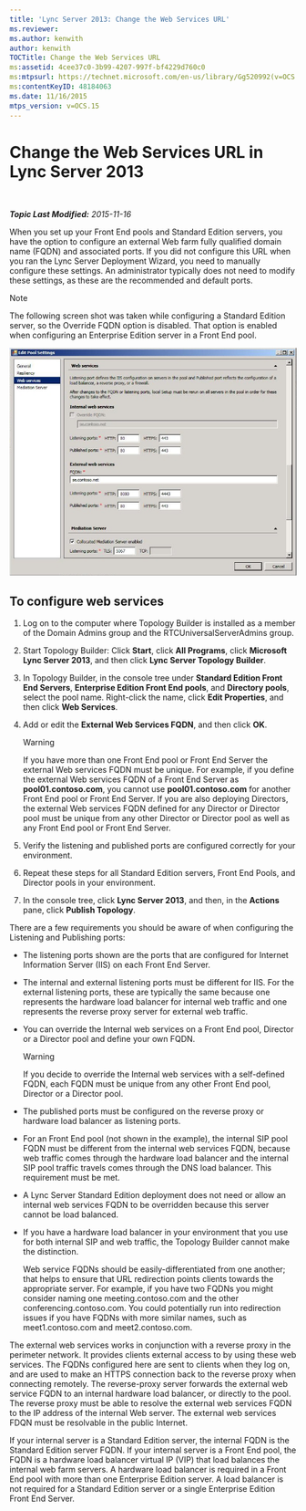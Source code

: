 ```yaml
---
title: 'Lync Server 2013: Change the Web Services URL'
ms.reviewer: 
ms.author: kenwith
author: kenwith
TOCTitle: Change the Web Services URL
ms:assetid: 4cee37c0-3b99-4207-997f-bf4229d760c0
ms:mtpsurl: https://technet.microsoft.com/en-us/library/Gg520992(v=OCS.15)
ms:contentKeyID: 48184063
ms.date: 11/16/2015
mtps_version: v=OCS.15
---
```


<div data-xmlns="http://www.w3.org/1999/xhtml">

<div class="topic" data-xmlns="http://www.w3.org/1999/xhtml" data-msxsl="urn:schemas-microsoft-com:xslt" data-cs="http://msdn.microsoft.com/en-us/">

<div data-asp="http://msdn2.microsoft.com/asp">

# Change the Web Services URL in Lync Server 2013

</div>

<div id="mainSection">

<div id="mainBody">

<span> </span>

_**Topic Last Modified:** 2015-11-16_

When you set up your Front End pools and Standard Edition servers, you have the option to configure an external Web farm fully qualified domain name (FQDN) and associated ports. If you did not configure this URL when you ran the Lync Server Deployment Wizard, you need to manually configure these settings. An administrator typically does not need to modify these settings, as these are the recommended and default ports.

<div>


> [!NOTE]  
> The following screen shot was taken while configuring a Standard Edition server, so the Override FQDN option is disabled. That option is enabled when configuring an Enterprise Edition server in a Front End pool.



</div>

![Edit Web Services Pool Settings](images/Gg520992.fbdf5cc9-479a-463f-bb1d-53575ecdfc9d(OCS.15).jpg "Edit Web Services Pool Settings")

<div>

## To configure web services

1.  Log on to the computer where Topology Builder is installed as a member of the Domain Admins group and the RTCUniversalServerAdmins group.

2.  Start Topology Builder: Click **Start**, click **All Programs**, click **Microsoft Lync Server 2013**, and then click **Lync Server Topology Builder**.

3.  In Topology Builder, in the console tree under **Standard Edition Front End Servers**, **Enterprise Edition Front End pools**, and **Directory pools**, select the pool name. Right-click the name, click **Edit Properties**, and then click **Web Services**.

4.  Add or edit the **External Web Services FQDN**, and then click **OK**.
    
    <div>
    

    > [!WARNING]  
    > If you have more than one Front End pool or Front End Server the external Web services FQDN must be unique. For example, if you define the external Web services FQDN of a Front End Server as <STRONG>pool01.contoso.com</STRONG>, you cannot use <STRONG>pool01.contoso.com</STRONG> for another Front End pool or Front End Server. If you are also deploying Directors, the external Web services FQDN defined for any Director or Director pool must be unique from any other Director or Director pool as well as any Front End pool or Front End Server.

    
    </div>

5.  Verify the listening and published ports are configured correctly for your environment.

6.  Repeat these steps for all Standard Edition servers, Front End Pools, and Director pools in your environment.

7.  In the console tree, click **Lync Server 2013**, and then, in the **Actions** pane, click **Publish Topology**.

There are a few requirements you should be aware of when configuring the Listening and Publishing ports:

  - The listening ports shown are the ports that are configured for Internet Information Server (IIS) on each Front End Server.

  - The internal and external listening ports must be different for IIS. For the external listening ports, these are typically the same because one represents the hardware load balancer for internal web traffic and one represents the reverse proxy server for external web traffic.

  - You can override the Internal web services on a Front End pool, Director or a Director pool and define your own FQDN.
    
    <div>
    

    > [!WARNING]  
    > If you decide to override the Internal web services with a self-defined FQDN, each FQDN must be unique from any other Front End pool, Director or a Director pool.

    
    </div>

  - The published ports must be configured on the reverse proxy or hardware load balancer as listening ports.

  - For an Front End pool (not shown in the example), the internal SIP pool FQDN must be different from the internal web services FQDN, because web traffic comes through the hardware load balancer and the internal SIP pool traffic travels comes through the DNS load balancer. This requirement must be met.

  - A Lync Server Standard Edition deployment does not need or allow an internal web services FQDN to be overridden because this server cannot be load balanced.

  - If you have a hardware load balancer in your environment that you use for both internal SIP and web traffic, the Topology Builder cannot make the distinction.
    
    Web service FQDNs should be easily-differentiated from one another; that helps to ensure that URL redirection points clients towards the appropriate server. For example, if you have two FQDNs you might consider naming one meeting.contoso.com and the other conferencing.contoso.com. You could potentially run into redirection issues if you have FQDNs with more similar names, such as meet1.contoso.com and meet2.contoso.com.

The external web services works in conjunction with a reverse proxy in the perimeter network. It provides clients external access to by using these web services. The FQDNs configured here are sent to clients when they log on, and are used to make an HTTPS connection back to the reverse proxy when connecting remotely. The reverse-proxy server forwards the external web service FQDN to an internal hardware load balancer, or directly to the pool. The reverse proxy must be able to resolve the external web services FQDN to the IP address of the internal Web server. The external web services FDQN must be resolvable in the public Internet.

If your internal server is a Standard Edition server, the internal FQDN is the Standard Edition server FQDN. If your internal server is a Front End pool, the FQDN is a hardware load balancer virtual IP (VIP) that load balances the internal web farm servers. A hardware load balancer is required in a Front End pool with more than one Enterprise Edition server. A load balancer is not required for a Standard Edition server or a single Enterprise Edition Front End Server.

</div>

</div>

<span> </span>

</div>

</div>

</div>

